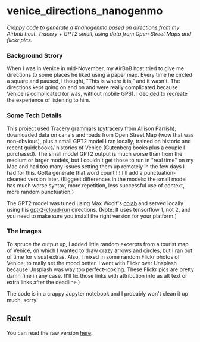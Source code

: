 # venice_directions_nanogenmo
*Crappy code to generate a #nanogenmo based on directions from my Airbnb host. Tracery + GPT2 small, using data from Open Street Maps and flickr pics.*

### Background Strory

When I was in Venice in mid-November, my AirBnB host tried to give me directions to some places he liked using a paper map.  Every time he circled a square and paused, I thought, "This is where it is," and it wasn't.  The directions kept going on and on and were really complicated because Venice is complicated (or was, without mobile GPS).  I decided to recreate the experience of listening to him.

### Some Tech Details

This project used Tracery grammars ([pytracery](https://github.com/aparrish/pytracery) from Allison Parrish), downloaded data on canals and roads from Open Street Map (wow that was non-obvious), plus a small GPT2 model I ran locally, trained on historic and recent guidebooks/ histories of Venice (Gutenberg books plus a couple I purchased). The small model GPT2 output is much worse than from the medium or larger models, but I couldn't get those to run in "real time" on my Mac and had too many issues setting them up remotely in the few days I had for this.  Gotta generate that word count!!!!  I'll add a punctuation-cleaned version later.  (Biggest differences in the models: the small model has much worse syntax, more repetition, less successful use of context, more random punctuation.)

The GPT2 model was tuned using Max Woolf's [colab](https://colab.research.google.com/drive/1VLG8e7YSEwypxU-noRNhsv5dW4NfTGce#scrollTo=aeXshJM-Cuaf) and served locally using his [gpt-2-cloud-run](https://github.com/minimaxir/gpt-2-cloud-run) directions.  (Note: It uses tensorflow 1, not 2, and you need to make sure you install the right version for your platform.)

### The Images

To spruce the output up, I added little random excerpts from a tourist map of Venice, on which I wanted to draw crazy arrows and circles, but I ran out of time for visual extras.  Also, I mixed in some random Flickr photos of Venice, to really set the mood better.   I went with Flickr over Unsplash because Unsplash was way too perfect-looking.  These Flickr pics are pretty damn fine in any case. (I'll fix those links with attribution info as alt text or extra links after the deadline.)

The code is in a crappy Jupyter notebook and I probably won't clean it up much, sorry!

## Result

You can read the raw version [here](results_raw.md).